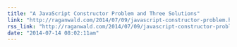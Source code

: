 ```yaml
---
title: "A JavaScript Constructor Problem and Three Solutions"
link: "http://raganwald.com/2014/07/09/javascript-constructor-problem.html"
rss_link: "http://raganwald.com/2014/07/09/javascript-constructor-problem.html"
date: "2014-07-14 08:02:11am"
---
```

